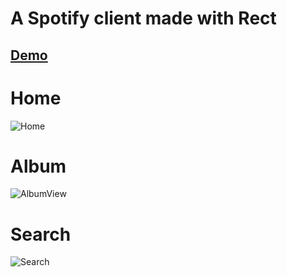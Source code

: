 # A Spotify client made with Rect

## [Demo](https://spotiplay.netlify.app)

# Home

![Home](https://raw.githubusercontent.com/idanlo/spotiplay/master/images/home.png)

# Album

![AlbumView](https://raw.githubusercontent.com/idanlo/spotiplay/master/images/album_view.png)

# Search

![Search](https://raw.githubusercontent.com/idanlo/spotiplay/master/images/search.png)
